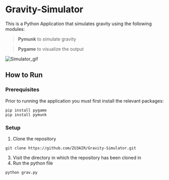 # Gravity-Simulator

This is a Python Application that simulates gravity using the following modules:
> **Pymunk** to simulate gravity

>  **Pygame** to visualize the output

![Simulator_gif](https://user-images.githubusercontent.com/59375245/133167636-f6d4a6d7-3932-4cc2-ac3e-4c81e8fcf53f.gif)

## How to Run
### Prerequisites

Prior to running the application you must first install the relevant packages:
```
pip install pygame
pip install pymunk
```
### Setup
1. Clone the repository
```
git clone https://github.com/ZU3AIR/Gravity-Simulator.git
```
3. Visit the directory in which the repository has been cloned in
4. Run the python file
```
python grav.py
```
